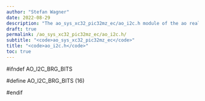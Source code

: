 ```yaml
---
author: "Stefan Wagner"
date: 2022-08-29
description: "The ao_sys_xc32_pic32mz_ec/ao_i2c.h module of the ao real-time operating system."
draft: true
permalink: /ao_sys_xc32_pic32mz_ec/ao_i2c.h/ 
subtitle: "<code>ao_sys_xc32_pic32mz_ec</code>"
title: "<code>ao_i2c.h</code>"
toc: true
---
```


#ifndef AO_I2C_BRG_BITS

#define AO_I2C_BRG_BITS     (16)

#endif

